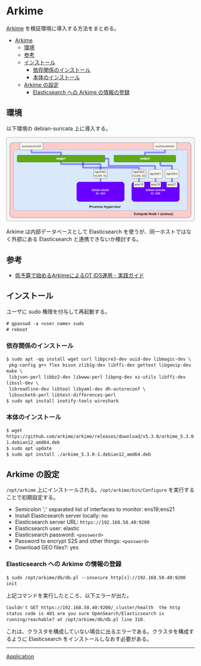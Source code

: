 # Arkime

[Arkime](https://arkime.com/) を検証環境に導入する方法をまとめる。

- [Arkime](#arkime)
  - [環境](#環境)
  - [参考](#参考)
  - [インストール](#インストール)
    - [依存関係のインストール](#依存関係のインストール)
    - [本体のインストール](#本体のインストール)
  - [Arkime の設定](#arkime-の設定)
    - [Elasticsearch への Arkime の情報の登録](#elasticsearch-への-arkime-の情報の登録)



## 環境
以下環境の debian-suricata 上に導入する。

![](fig/01_env.png)

Arkime は内部データベースとして Elasticsearch を使うが、同一ホストではなく外部にある Elasticsearch と連携できないか検討する。

## 参考
- [低予算で始めるArkimeによるOT IDS運用 - 実践ガイド](https://io.cyberdefense.jp/entry/ot_ids_oss/)

## インストール
ユーザに sudo 権限を付与して再起動する。

```
# gpasswd -a <user name> sudo
# reboot
```

### 依存関係のインストール

```
$ sudo apt -qq install wget curl libpcre3-dev uuid-dev libmagic-dev \
 pkg-config g++ flex bison zlib1g-dev libffi-dev gettext libgeoip-dev make \
 libjson-perl libbz2-dev libwww-perl libpng-dev xz-utils libffi-dev libssl-dev \
 libreadline-dev libtool libyaml-dev dh-autoreconf \
 libsocket6-perl libtest-differences-perl
$ sudo apt install inotify-tools wireshark
```

### 本体のインストール

```
$ wget https://github.com/arkime/arkime/releases/download/v5.3.0/arkime_5.3.0-1.debian12_amd64.deb
$ sudo apt update
$ sudo apt install ./arkime_5.3.0-1.debian12_amd64.deb
```

## Arkime の設定
`/opt/arkime` 上にインストールされる。`/opt/arkime/bin/Configure` を実行することで初期設定する。

- Semicolon ';' separated list of interfaces to monitor: ens19;ens21
- Install Elasticsearch server locally: no
- Elasticsearch server URL: `https://192.168.50.40:9200`
- Elasticsearch user: elastic
- Elasticsearch password: `<password>`
- Password to encrypt S2S and other things: `<password>`
- Download GEO files?: yes

### Elasticsearch への Arkime の情報の登録
```
$ sudo /opt/arkime/db/db.pl --insecure http[s]://192.168.50.40:9200 init
```

上記コマンドを実行したところ、以下エラーが出た。

```
Couldn't GET https://192.168.50.40:9200/_cluster/health  the http status code is 401 are you sure OpenSearch/Elasticsearch is running/reachable? at /opt/arkime/db/db.pl line 310.
```

これは、クラスタを構成していない場合に出るエラーである。クラスタを構成するように Elasticsearch をインストールしなおす必要がある。

---

[Application](../README.md)
